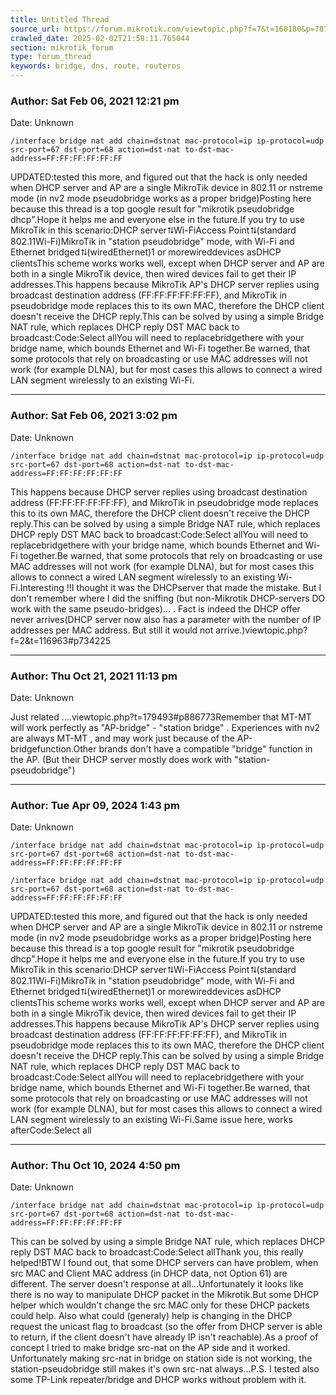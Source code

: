 ```yaml
---
title: Untitled Thread
source_url: https://forum.mikrotik.com/viewtopic.php?f=7&t=160180&p=787419#p787419
crawled_date: 2025-02-02T21:58:11.765044
section: mikrotik_forum
type: forum_thread
keywords: bridge, dns, route, routeros
---
```


### Author: Sat Feb 06, 2021 12:21 pm
Date: Unknown

```
/interface bridge nat add chain=dstnat mac-protocol=ip ip-protocol=udp src-port=67 dst-port=68 action=dst-nat to-dst-mac-address=FF:FF:FF:FF:FF:FF
```

UPDATED:tested this more, and figured out that the hack is only needed when DHCP server and AP are a single MikroTik device in 802.11 or nstreme mode (in nv2 mode pseudobridge works as a proper bridge)Posting here because this thread is a top google result for "mikrotik pseudobridge dhcp".Hope it helps me and everyone else in the future.If you try to use MikroTik in this scenario:DHCP server⮁Wi-FiAccess Point⮁(standard 802.11Wi-Fi)MikroTik in "station pseudobridge" mode, with Wi-Fi and Ethernet bridged⮁(wiredEthernet)1 or morewireddevices asDHCP clientsThis scheme works works well, except when DHCP server and AP are both in a single MikroTik device, then wired devices fail to get their IP addresses.This happens because MikroTik AP's DHCP server replies using broadcast destination address (FF:FF:FF:FF:FF:FF), and MikroTik in pseudobridge mode replaces this to its own MAC, therefore the DHCP client doesn't receive the DHCP reply.This can be solved by using a simple Bridge NAT rule, which replaces DHCP reply DST MAC back to broadcast:Code:Select allYou will need to replacebridgethere with your bridge name, which bounds Ethernet and Wi-Fi together.Be warned, that some protocols that rely on broadcasting or use MAC addresses will not work (for example DLNA), but for most cases this allows to connect a wired LAN segment wirelessly to an existing Wi-Fi.


---
### Author: Sat Feb 06, 2021 3:02 pm
Date: Unknown

```
/interface bridge nat add chain=dstnat mac-protocol=ip ip-protocol=udp src-port=67 dst-port=68 action=dst-nat to-dst-mac-address=FF:FF:FF:FF:FF:FF
```

This happens because DHCP server replies using broadcast destination address (FF:FF:FF:FF:FF:FF), and MikroTik in pseudobridge mode replaces this to its own MAC, therefore the DHCP client doesn't receive the DHCP reply.This can be solved by using a simple Bridge NAT rule, which replaces DHCP reply DST MAC back to broadcast:Code:Select allYou will need to replacebridgethere with your bridge name, which bounds Ethernet and Wi-Fi together.Be warned, that some protocols that rely on broadcasting or use MAC addresses will not work (for example DLNA), but for most cases this allows to connect a wired LAN segment wirelessly to an existing Wi-Fi.Interesting !!I thought it was the DHCPserver that made the mistake. But I don't remember where I did the sniffing (but non-Mikrotik DHCP-servers DO work with the same pseudo-bridges)... . Fact is indeed the DHCP offer never arrives(DHCP server now also has a parameter with the number of IP addresses per MAC address. But still it would not arrive.)viewtopic.php?f=2&t=116963#p734225


---
### Author: Thu Oct 21, 2021 11:13 pm
Date: Unknown

Just related ....viewtopic.php?t=179493#p886773Remember that MT-MT will work perfectly as "AP-bridge" - "station bridge" . Experiences with nv2 are always MT-MT , and may work just because of the AP-bridgefunction.Other brands don't have a compatible "bridge" function in the AP. (But their DHCP server mostly does work with "station-pseudobridge")


---
### Author: Tue Apr 09, 2024 1:43 pm
Date: Unknown

```
/interface bridge nat add chain=dstnat mac-protocol=ip ip-protocol=udp src-port=67 dst-port=68 action=dst-nat to-dst-mac-address=FF:FF:FF:FF:FF:FF
```

```
/interface bridge nat add chain=dstnat mac-protocol=ip ip-protocol=udp src-port=67 dst-port=68 action=dst-nat to-dst-mac-address=FF:FF:FF:FF:FF:FF
```

UPDATED:tested this more, and figured out that the hack is only needed when DHCP server and AP are a single MikroTik device in 802.11 or nstreme mode (in nv2 mode pseudobridge works as a proper bridge)Posting here because this thread is a top google result for "mikrotik pseudobridge dhcp".Hope it helps me and everyone else in the future.If you try to use MikroTik in this scenario:DHCP server⮁Wi-FiAccess Point⮁(standard 802.11Wi-Fi)MikroTik in "station pseudobridge" mode, with Wi-Fi and Ethernet bridged⮁(wiredEthernet)1 or morewireddevices asDHCP clientsThis scheme works works well, except when DHCP server and AP are both in a single MikroTik device, then wired devices fail to get their IP addresses.This happens because MikroTik AP's DHCP server replies using broadcast destination address (FF:FF:FF:FF:FF:FF), and MikroTik in pseudobridge mode replaces this to its own MAC, therefore the DHCP client doesn't receive the DHCP reply.This can be solved by using a simple Bridge NAT rule, which replaces DHCP reply DST MAC back to broadcast:Code:Select allYou will need to replacebridgethere with your bridge name, which bounds Ethernet and Wi-Fi together.Be warned, that some protocols that rely on broadcasting or use MAC addresses will not work (for example DLNA), but for most cases this allows to connect a wired LAN segment wirelessly to an existing Wi-Fi.Same issue here, works afterCode:Select all


---
### Author: Thu Oct 10, 2024 4:50 pm
Date: Unknown

```
/interface bridge nat add chain=dstnat mac-protocol=ip ip-protocol=udp src-port=67 dst-port=68 action=dst-nat to-dst-mac-address=FF:FF:FF:FF:FF:FF
```

This can be solved by using a simple Bridge NAT rule, which replaces DHCP reply DST MAC back to broadcast:Code:Select allThank you, this really helped!BTW I found out, that some DHCP servers can have problem, when src MAC and Client MAC address (in DHCP data, not Option 61) are different. The server doesn't response at all...Unfortunately it looks like there is no way to manipulate DHCP packet in the Mikrotik.But some DHCP helper which wouldn't change the src MAC only for these DHCP packets could help. Also what could (generaly) help is changing in the DHCP request the unicast flag to broadcast (so the offer from DHCP server is able to return, if the client doesn't have already IP isn't reachable).As a proof of concept I tried to make bridge src-nat on the AP side and it worked. Unfortunately making src-nat in bridge on station side is not working, the station-pseudobridge still makes it's own src-nat always...P.S. I tested also some TP-Link repeater/bridge and DHCP works without problem with it.

